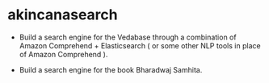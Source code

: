 # akincanasearch

* Build a search engine for the Vedabase through a combination of Amazon Comprehend + Elasticsearch ( or some other NLP tools in place of Amazon Comprehend ).  

* Build a search engine for the book Bharadwaj Samhita. 
